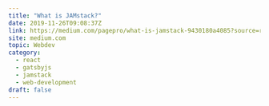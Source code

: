 ```yaml
---
title: "What is JAMstack?"
date: 2019-11-26T09:08:37Z
link: https://medium.com/pagepro/what-is-jamstack-9430180a4085?source=rss------jamstack-5&utm_medium=RSS&utm_source=hune
site: medium.com
topic: Webdev
category:
  - react
  - gatsbyjs
  - jamstack
  - web-development
draft: false
---
```

